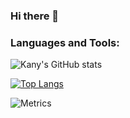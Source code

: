 ### Hi there 👋


### Languages and Tools:

![Kany's GitHub stats](https://github-readme-stats.vercel.app/api?username=smkatash&show_icons=true&theme=merko)

[![Top Langs](https://github-readme-stats.vercel.app/api/top-langs/?username=smkatash&theme=gruvbox&count_private=true)](https://github.com/anuraghazra/github-readme-stats)<br>

![Metrics](https://metrics.lecoq.io/smkatash?template=classic&base.indepth=false&base.hireable=false&config.timezone=Europe%2FBerlin)



